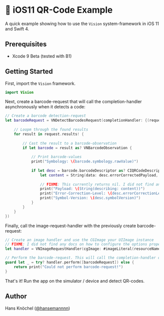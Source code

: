 # 🔲 iOS11 QR-Code Example
A quick example showing how to use the `Vision` system-framework in iOS 11 and Swift 4.

## Prerequisites
* Xcode 9 Beta (tested with B1)

## Getting Started
First, import the `Vision` framework.
```swift
import Vision
```
Next, create a barcode-request that will call the completion-handler asynchronously when it detects a code:
```swift
// Create a barcode detection-request
let barcodeRequest = VNDetectBarcodesRequest(completionHandler: {(request, error) in
    
    // Loopm through the found results
    for result in request.results! {
        
        // Cast the result to a barcode-observation
        if let barcode = result as? VNBarcodeObservation {
            
            // Print barcode-values
            print("Symbology: \(barcode.symbology.rawValue)")
            
            if let desc = barcode.barcodeDescriptor as? CIQRCodeDescriptor {
                let content = String(data: desc.errorCorrectedPayload, encoding: .utf8)
                
                // FIXME: This currently returns nil. I did not find any docs on how to encode the data properly so far.
                print("Payload: \(String(describing: content))")
                print("Error-Correction-Level: \(desc.errorCorrectionLevel)")
                print("Symbol-Version: \(desc.symbolVersion)")
            }
        }
    }
})
```
Finally, call the image-request-handler with the previously create barcode-request:
```swift
// Create an image handler and use the CGImage your UIImage instance
// FIXME: I did not find any docs on how to configure the options properly so far.
let handler = VNImageRequestHandler(cgImage: #imageLiteral(resourceName: "qr-code").cgImage!, options: [.properties : ""])

// Perform the barcode-request. This will call the completion-handler of the barcode-request.
guard let _ = try? handler.perform([barcodeRequest]) else {
    return print("Could not perform barcode-request!")
}
```
That's it! Run the app on the simulator / device and detect QR-codes.

## Author
Hans Knöchel ([@hansemannnn](https://twitter.com/hansemannnn))
